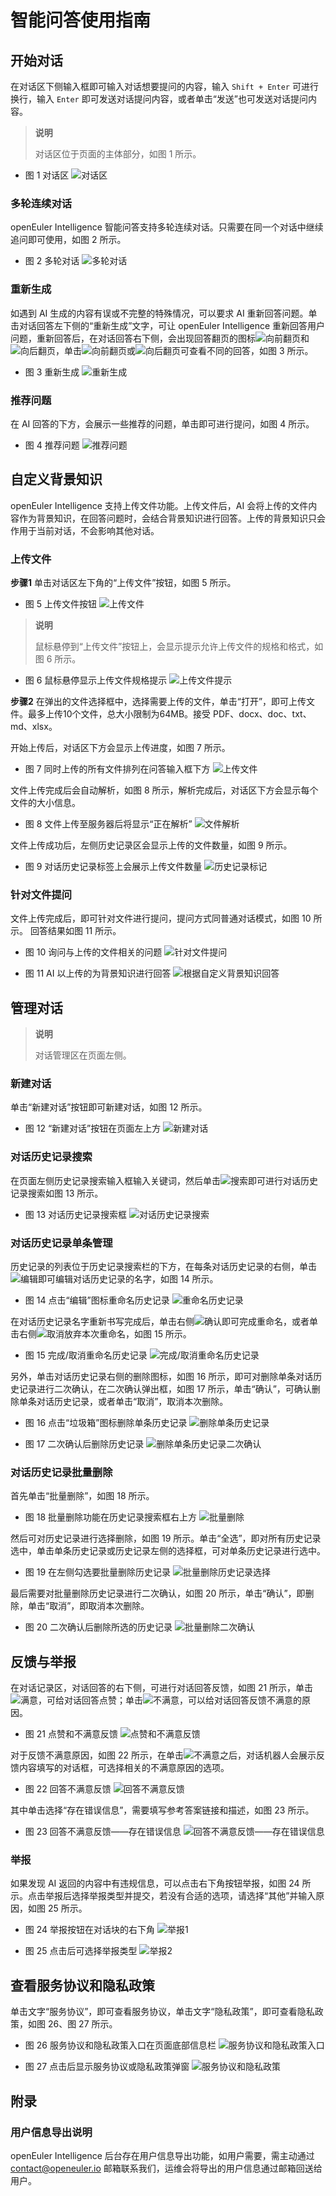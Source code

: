 # 智能问答使用指南

## 开始对话

在对话区下侧输入框即可输入对话想要提问的内容，输入 `Shift + Enter` 可进行换行，输入 `Enter` 即可发送对话提问内容，或者单击“发送”也可发送对话提问内容。

> **说明**
>
> 对话区位于页面的主体部分，如图 1 所示。

- 图 1 对话区
  ![对话区](./pictures/chat-area.png)

### 多轮连续对话

openEuler Intelligence 智能问答支持多轮连续对话。只需要在同一个对话中继续追问即可使用，如图 2 所示。

- 图 2 多轮对话
  ![多轮对话](./pictures/context-support.png)

### 重新生成

如遇到 AI 生成的内容有误或不完整的特殊情况，可以要求 AI 重新回答问题。单击对话回答左下侧的“重新生成”文字，可让 openEuler Intelligence 重新回答用户问题，重新回答后，在对话回答右下侧，会出现回答翻页的图标![向前翻页](./pictures/icon-arrow-prev.png)和![向后翻页](./pictures/icon-arrow-next.png)，单击![向前翻页](./pictures/icon-arrow-prev.png)或![向后翻页](./pictures/icon-arrow-next.png)可查看不同的回答，如图 3 所示。

- 图 3 重新生成
  ![重新生成](./pictures/regenerate.png)

### 推荐问题

在 AI 回答的下方，会展示一些推荐的问题，单击即可进行提问，如图 4 所示。

- 图 4 推荐问题
  ![推荐问题](./pictures/recommend-questions.png)

## 自定义背景知识

openEuler Intelligence 支持上传文件功能。上传文件后，AI 会将上传的文件内容作为背景知识，在回答问题时，会结合背景知识进行回答。上传的背景知识只会作用于当前对话，不会影响其他对话。

### 上传文件

**步骤1** 单击对话区左下角的“上传文件”按钮，如图 5 所示。

- 图 5 上传文件按钮
  ![上传文件](./pictures/file-upload-btn.png)

> **说明**
>
> 鼠标悬停到“上传文件”按钮上，会显示提示允许上传文件的规格和格式，如图 6 所示。

- 图 6 鼠标悬停显示上传文件规格提示
  ![上传文件提示](./pictures/file-upload-btn-prompt.png)

**步骤2** 在弹出的文件选择框中，选择需要上传的文件，单击“打开”，即可上传文件。最多上传10个文件，总大小限制为64MB。接受 PDF、docx、doc、txt、md、xlsx。

开始上传后，对话区下方会显示上传进度，如图 7 所示。

- 图 7 同时上传的所有文件排列在问答输入框下方
  ![上传文件](./pictures/file-upload-uploading.png)

文件上传完成后会自动解析，如图 8 所示，解析完成后，对话区下方会显示每个文件的大小信息。

- 图 8 文件上传至服务器后将显示“正在解析”
  ![文件解析](./pictures/file-upload-parsing.png)

文件上传成功后，左侧历史记录区会显示上传的文件数量，如图 9 所示。

- 图 9 对话历史记录标签上会展示上传文件数量
  ![历史记录标记](./pictures/file-upload-history-tag.png)

### 针对文件提问

文件上传完成后，即可针对文件进行提问，提问方式同普通对话模式，如图 10 所示。
回答结果如图 11 所示。

- 图 10 询问与上传的文件相关的问题
  ![针对文件提问](./pictures/file-upload-ask-against-file.png)

- 图 11 AI 以上传的为背景知识进行回答
  ![根据自定义背景知识回答](./pictures/file-upload-showcase.png)

## 管理对话

> **说明**
>
> 对话管理区在页面左侧。

### 新建对话

单击“新建对话”按钮即可新建对话，如图 12 所示。

- 图 12 “新建对话”按钮在页面左上方
  ![新建对话](./pictures/new-chat.png)

### 对话历史记录搜索

在页面左侧历史记录搜索输入框输入关键词，然后单击![搜索](./pictures/icon-search.png)即可进行对话历史记录搜索如图 13 所示。

- 图 13 对话历史记录搜索框
  ![对话历史记录搜索](./pictures/search-history.png)

### 对话历史记录单条管理

历史记录的列表位于历史记录搜索栏的下方，在每条对话历史记录的右侧，单击![编辑](./pictures/icon-edit.png)即可编辑对话历史记录的名字，如图 14 所示。

- 图 14 点击“编辑”图标重命名历史记录
  ![重命名历史记录](./pictures/rename-session.png)

在对话历史记录名字重新书写完成后，单击右侧![确认](./pictures/icon-confirm.png)即可完成重命名，或者单击右侧![取消](./pictures/icon-cancel.png)放弃本次重命名，如图 15 所示。

- 图 15 完成/取消重命名历史记录
  ![完成/取消重命名历史记录](./pictures/rename-session-confirmation.png)

另外，单击对话历史记录右侧的删除图标，如图 16 所示，即可对删除单条对话历史记录进行二次确认，在二次确认弹出框，如图 17 所示，单击“确认”，可确认删除单条对话历史记录，或者单击“取消”，取消本次删除。

- 图 16 点击“垃圾箱”图标删除单条历史记录
  ![删除单条历史记录](./pictures/delete-session.png)

- 图 17 二次确认后删除历史记录
  ![删除单条历史记录二次确认](./pictures/delete-session-confirmation.png)

### 对话历史记录批量删除

首先单击“批量删除”，如图 18 所示。

- 图 18 批量删除功能在历史记录搜索框右上方
  ![批量删除](./pictures/bulk-delete.png)

然后可对历史记录进行选择删除，如图 19 所示。单击“全选”，即对所有历史记录选中，单击单条历史记录或历史记录左侧的选择框，可对单条历史记录进行选中。

- 图 19 在左侧勾选要批量删除历史记录
  ![批量删除历史记录选择](./pictures/bulk-delete-multi-select.png)

最后需要对批量删除历史记录进行二次确认，如图 20 所示，单击“确认”，即删除，单击“取消”，即取消本次删除。

- 图 20 二次确认后删除所选的历史记录
  ![批量删除二次确认](./pictures/bulk-delete-confirmation.png)

## 反馈与举报

在对话记录区，对话回答的右下侧，可进行对话回答反馈，如图 21 所示，单击![满意](./pictures/icon-thumb-up.png)，可给对话回答点赞；单击![不满意](./pictures/icon-thumb-down.png)，可以给对话回答反馈不满意的原因。

- 图 21 点赞和不满意反馈
  ![点赞和不满意反馈](./pictures/feedback.png)

对于反馈不满意原因，如图 22 所示，在单击![不满意](./pictures/icon-thumb-down.png)之后，对话机器人会展示反馈内容填写的对话框，可选择相关的不满意原因的选项。

- 图 22 回答不满意反馈
  ![回答不满意反馈](./pictures/feedback-illegal.png)

其中单击选择“存在错误信息”，需要填写参考答案链接和描述，如图 23 所示。

- 图 23 回答不满意反馈——存在错误信息
  ![回答不满意反馈——存在错误信息](./pictures/feedback-misinfo.png)

### 举报

如果发现 AI 返回的内容中有违规信息，可以点击右下角按钮举报，如图 24 所示。点击举报后选择举报类型并提交，若没有合适的选项，请选择“其他”并输入原因，如图 25 所示。

- 图 24 举报按钮在对话块的右下角
  ![举报1](./pictures/report.png)

- 图 25 点击后可选择举报类型
  ![举报2](./pictures/report-options.png)

## 查看服务协议和隐私政策

单击文字“服务协议”，即可查看服务协议，单击文字“隐私政策”，即可查看隐私政策，如图 26、图 27 所示。

- 图 26 服务协议和隐私政策入口在页面底部信息栏
  ![服务协议和隐私政策入口](./pictures/privacy-policy-entry.png)

- 图 27 点击后显示服务协议或隐私政策弹窗
  ![服务协议和隐私政策](./pictures/privacy-policy.png)

## 附录

### 用户信息导出说明

openEuler Intelligence 后台存在用户信息导出功能，如用户需要，需主动通过 <contact@openeuler.io> 邮箱联系我们，运维会将导出的用户信息通过邮箱回送给用户。
